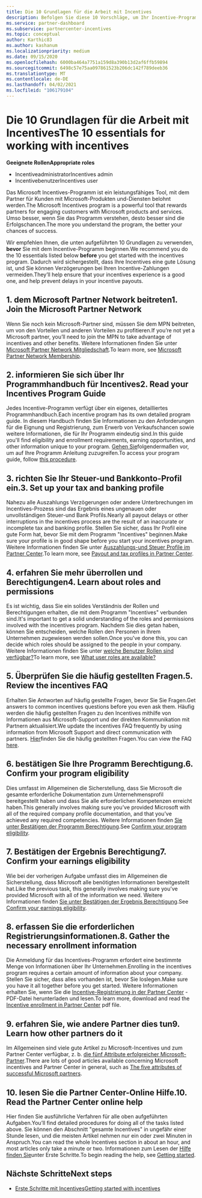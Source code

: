 ```yaml
---
title: Die 10 Grundlagen für die Arbeit mit Incentives
description: Befolgen Sie diese 10 Vorschläge, um Ihr Incentive-Programm zu verbessern und die Auszahlungen früher zu erhalten.
ms.service: partner-dashboard
ms.subservice: partnercenter-incentives
ms.topic: conceptual
author: Karthic83
ms.author: kashanum
ms.localizationpriority: medium
ms.date: 09/15/2020
ms.openlocfilehash: 6000ba464a7751a159d8a390b13d2af6ffb59894
ms.sourcegitcommit: 6498c57e75aa097861523b206dc142f789deeb36
ms.translationtype: MT
ms.contentlocale: de-DE
ms.lasthandoff: 04/02/2021
ms.locfileid: "106179104"
---
```

# <a name="the-10-essentials-for-working-with-incentives"></a><span data-ttu-id="faa1e-103">Die 10 Grundlagen für die Arbeit mit Incentives</span><span class="sxs-lookup"><span data-stu-id="faa1e-103">The 10 essentials for working with incentives</span></span>

<span data-ttu-id="faa1e-104">**Geeignete Rollen**</span><span class="sxs-lookup"><span data-stu-id="faa1e-104">**Appropriate roles**</span></span>

- <span data-ttu-id="faa1e-105">Incentiveadministrator</span><span class="sxs-lookup"><span data-stu-id="faa1e-105">Incentives admin</span></span>
- <span data-ttu-id="faa1e-106">Incentivebenutzer</span><span class="sxs-lookup"><span data-stu-id="faa1e-106">Incentives user</span></span>

<span data-ttu-id="faa1e-107">Das Microsoft Incentives-Programm ist ein leistungsfähiges Tool, mit dem Partner für Kunden mit Microsoft-Produkten und-Diensten belohnt werden.</span><span class="sxs-lookup"><span data-stu-id="faa1e-107">The Microsoft Incentives program is a powerful tool that rewards partners for engaging customers with Microsoft products and services.</span></span> <span data-ttu-id="faa1e-108">Umso besser, wenn Sie das Programm verstehen, desto besser sind die Erfolgschancen.</span><span class="sxs-lookup"><span data-stu-id="faa1e-108">The more you understand the program, the better your chances of success.</span></span>

<span data-ttu-id="faa1e-109">Wir empfehlen Ihnen, die unten aufgeführten 10 Grundlagen zu verwenden, **bevor** Sie mit dem Incentive-Programm beginnen.</span><span class="sxs-lookup"><span data-stu-id="faa1e-109">We recommend you do the 10 essentials listed below **before** you get started with the incentives program.</span></span> <span data-ttu-id="faa1e-110">Dadurch wird sichergestellt, dass Ihre Incentives eine gute Lösung ist, und Sie können Verzögerungen bei Ihren Incentive-Zahlungen vermeiden.</span><span class="sxs-lookup"><span data-stu-id="faa1e-110">They’ll help ensure that your incentives experience is a good one, and help prevent delays in your incentive payouts.</span></span>

## <a name="1-join-the-microsoft-partner-network"></a><span data-ttu-id="faa1e-111">1. dem Microsoft Partner Network beitreten</span><span class="sxs-lookup"><span data-stu-id="faa1e-111">1. Join the Microsoft Partner Network</span></span>

<span data-ttu-id="faa1e-112">Wenn Sie noch kein Microsoft-Partner sind, müssen Sie dem MPN beitreten, um von den Vorteilen und anderen Vorteilen zu profitieren.</span><span class="sxs-lookup"><span data-stu-id="faa1e-112">If you’re not yet a Microsoft partner, you’ll need to join the MPN to take advantage of incentives and other benefits.</span></span> <span data-ttu-id="faa1e-113">Weitere Informationen finden Sie unter [Microsoft Partner Network Mitgliedschaft](https://partner.microsoft.com/membership).</span><span class="sxs-lookup"><span data-stu-id="faa1e-113">To learn more, see [Microsoft Partner Network Membership](https://partner.microsoft.com/membership).</span></span>

## <a name="2-read-your-incentives-program-guide"></a><span data-ttu-id="faa1e-114">2. informieren Sie sich über Ihr Programmhandbuch für Incentives</span><span class="sxs-lookup"><span data-stu-id="faa1e-114">2. Read your Incentives Program Guide</span></span>

<span data-ttu-id="faa1e-115">Jedes Incentive-Programm verfügt über ein eigenes, detailliertes Programmhandbuch.</span><span class="sxs-lookup"><span data-stu-id="faa1e-115">Each incentive program has its own detailed program guide.</span></span> <span data-ttu-id="faa1e-116">In diesem Handbuch finden Sie Informationen zu den Anforderungen für die Eignung und Registrierung, zum Erwerb von Verkaufschancen sowie weitere Informationen, die für Ihr Programm eindeutig sind.</span><span class="sxs-lookup"><span data-stu-id="faa1e-116">In this guide you'll find eligibility and enrollment requirements, earning opportunities, and other information unique to your program.</span></span> <span data-ttu-id="faa1e-117">[Gehen Sie](incentives-determined-your-program-eligibility.md#determining-your-program-eligibility)folgendermaßen vor, um auf Ihre Programm Anleitung zuzugreifen.</span><span class="sxs-lookup"><span data-stu-id="faa1e-117">To access your program guide, follow [this procedure](incentives-determined-your-program-eligibility.md#determining-your-program-eligibility).</span></span>

## <a name="3-set-up-your-tax-and-banking-profile"></a><span data-ttu-id="faa1e-118">3. richten Sie Ihr Steuer-und Bankkonto-Profil ein.</span><span class="sxs-lookup"><span data-stu-id="faa1e-118">3. Set up your tax and banking profile</span></span>

<span data-ttu-id="faa1e-119">Nahezu alle Auszahlungs Verzögerungen oder andere Unterbrechungen im Incentives-Prozess sind das Ergebnis eines ungenauen oder unvollständigen Steuer-und Bank Profils.</span><span class="sxs-lookup"><span data-stu-id="faa1e-119">Nearly all payout delays or other interruptions in the incentives process are the result of an inaccurate or incomplete tax and banking profile.</span></span> <span data-ttu-id="faa1e-120">Stellen Sie sicher, dass Ihr Profil eine gute Form hat, bevor Sie mit dem Programm "Incentives" beginnen.</span><span class="sxs-lookup"><span data-stu-id="faa1e-120">Make sure your profile is in good shape before you start your incentives program.</span></span> <span data-ttu-id="faa1e-121">Weitere Informationen finden Sie unter [Auszahlungs-und Steuer Profile im Partner Center](incentives-create-and-manage-your-payout-and-tax-profiles.md).</span><span class="sxs-lookup"><span data-stu-id="faa1e-121">To learn more, see [Payout and tax profiles in Partner Center](incentives-create-and-manage-your-payout-and-tax-profiles.md).</span></span>

## <a name="4-learn-about-roles-and-permissions"></a><span data-ttu-id="faa1e-122">4. erfahren Sie mehr überrollen und Berechtigungen</span><span class="sxs-lookup"><span data-stu-id="faa1e-122">4. Learn about roles and permissions</span></span>

<span data-ttu-id="faa1e-123">Es ist wichtig, dass Sie ein solides Verständnis der Rollen und Berechtigungen erhalten, die mit dem Programm "Incentives" verbunden sind.</span><span class="sxs-lookup"><span data-stu-id="faa1e-123">It's important to get a solid understanding of the roles and permissions involved with the incentives program.</span></span> <span data-ttu-id="faa1e-124">Nachdem Sie dies getan haben, können Sie entscheiden, welche Rollen den Personen in Ihrem Unternehmen zugewiesen werden sollen.</span><span class="sxs-lookup"><span data-stu-id="faa1e-124">Once you've done this, you can decide which roles should be assigned to the people in your company.</span></span> <span data-ttu-id="faa1e-125">Weitere Informationen finden Sie unter [welche Benutzer Rollen sind verfügbar?](incentives-faq.md#what-user-roles-are-available)</span><span class="sxs-lookup"><span data-stu-id="faa1e-125">To learn more, see [What user roles are available?](incentives-faq.md#what-user-roles-are-available)</span></span>

## <a name="5-review-the-incentives-faq"></a><span data-ttu-id="faa1e-126">5. Überprüfen Sie die häufig gestellten Fragen.</span><span class="sxs-lookup"><span data-stu-id="faa1e-126">5. Review the incentives FAQ</span></span>

<span data-ttu-id="faa1e-127">Erhalten Sie Antworten auf häufig gestellte Fragen, bevor Sie Sie Fragen.</span><span class="sxs-lookup"><span data-stu-id="faa1e-127">Get answers to common incentives questions before you even ask them.</span></span> <span data-ttu-id="faa1e-128">Häufig werden die häufig gestellten Fragen zu den Incentives mithilfe von Informationen aus Microsoft-Support und der direkten Kommunikation mit Partnern aktualisiert.</span><span class="sxs-lookup"><span data-stu-id="faa1e-128">We update the incentives FAQ frequently by using information from Microsoft Support and direct communication with partners.</span></span> <span data-ttu-id="faa1e-129">[Hier](incentives-faq.md)finden Sie die häufig gestellten Fragen.</span><span class="sxs-lookup"><span data-stu-id="faa1e-129">You can view the FAQ [here](incentives-faq.md).</span></span>

## <a name="6-confirm-your-program-eligibility"></a><span data-ttu-id="faa1e-130">6. bestätigen Sie Ihre Programm Berechtigung.</span><span class="sxs-lookup"><span data-stu-id="faa1e-130">6. Confirm your program eligibility</span></span>

<span data-ttu-id="faa1e-131">Dies umfasst im Allgemeinen die Sicherstellung, dass Sie Microsoft die gesamte erforderliche Dokumentation zum Unternehmensprofil bereitgestellt haben und dass Sie alle erforderlichen Kompetenzen erreicht haben.</span><span class="sxs-lookup"><span data-stu-id="faa1e-131">This generally involves making sure you’ve provided Microsoft with all of the required company profile documentation, and that you’ve achieved any required competencies.</span></span> <span data-ttu-id="faa1e-132">Weitere Informationen finden [Sie unter Bestätigen der Programm Berechtigung](incentives-determined-your-program-eligibility.md).</span><span class="sxs-lookup"><span data-stu-id="faa1e-132">See [Confirm your program eligibility](incentives-determined-your-program-eligibility.md).</span></span>

## <a name="7-confirm-your-earnings-eligibility"></a><span data-ttu-id="faa1e-133">7. Bestätigen der Ergebnis Berechtigung</span><span class="sxs-lookup"><span data-stu-id="faa1e-133">7. Confirm your earnings eligibility</span></span>

<span data-ttu-id="faa1e-134">Wie bei der vorherigen Aufgabe umfasst dies im Allgemeinen die Sicherstellung, dass Microsoft alle benötigten Informationen bereitgestellt hat.</span><span class="sxs-lookup"><span data-stu-id="faa1e-134">Like the previous task, this generally involves making sure you’ve provided Microsoft with all of the information we need.</span></span> <span data-ttu-id="faa1e-135">Weitere Informationen finden [Sie unter Bestätigen der Ergebnis Berechtigung](incentives-confirm-your-earnings-eligibility.md).</span><span class="sxs-lookup"><span data-stu-id="faa1e-135">See [Confirm your earnings eligibility](incentives-confirm-your-earnings-eligibility.md).</span></span>

## <a name="8-gather-the-necessary-enrollment-information"></a><span data-ttu-id="faa1e-136">8. erfassen Sie die erforderlichen Registrierungsinformationen.</span><span class="sxs-lookup"><span data-stu-id="faa1e-136">8. Gather the necessary enrollment information</span></span>

<span data-ttu-id="faa1e-137">Die Anmeldung für das Incentives-Programm erfordert eine bestimmte Menge von Informationen über Ihr Unternehmen.</span><span class="sxs-lookup"><span data-stu-id="faa1e-137">Enrolling in the incentives program requires a certain amount of information about your company.</span></span> <span data-ttu-id="faa1e-138">Stellen Sie sicher, dass alles vorhanden ist, bevor Sie loslegen.</span><span class="sxs-lookup"><span data-stu-id="faa1e-138">Make sure you have it all together before you get started.</span></span> <span data-ttu-id="faa1e-139">Weitere Informationen erhalten Sie, wenn Sie die [Incentive-Registrierung in der Partner Center](https://assetsprod.microsoft.com/partner-center-incentives-enrollment.pdf) -PDF-Datei herunterladen und lesen.</span><span class="sxs-lookup"><span data-stu-id="faa1e-139">To learn more, download and read the [Incentive enrollment in Partner Center](https://assetsprod.microsoft.com/partner-center-incentives-enrollment.pdf) pdf file.</span></span>

## <a name="9-learn-how-other-partners-do-it"></a><span data-ttu-id="faa1e-140">9. erfahren Sie, wie andere Partner dies tun</span><span class="sxs-lookup"><span data-stu-id="faa1e-140">9. Learn how other partners do it</span></span>

<span data-ttu-id="faa1e-141">Im Allgemeinen sind viele gute Artikel zu Microsoft-Incentives und zum Partner Center verfügbar, z. b. [die fünf Attribute erfolgreicher Microsoft-Partner](https://www.microsoft.com/en-us/us-partner-blog/2019/08/29/the-five-attributes-of-successful-microsoft-partners/).</span><span class="sxs-lookup"><span data-stu-id="faa1e-141">There are lots of good articles available concerning Microsoft incentives and Partner Center in general, such as [The five attributes of successful Microsoft partners](https://www.microsoft.com/en-us/us-partner-blog/2019/08/29/the-five-attributes-of-successful-microsoft-partners/).</span></span>

## <a name="10-read-the-partner-center-online-help"></a><span data-ttu-id="faa1e-142">10. lesen Sie die Partner Center-Online Hilfe.</span><span class="sxs-lookup"><span data-stu-id="faa1e-142">10. Read the Partner Center online help</span></span>

<span data-ttu-id="faa1e-143">Hier finden Sie ausführliche Verfahren für alle oben aufgeführten Aufgaben.</span><span class="sxs-lookup"><span data-stu-id="faa1e-143">You’ll find detailed procedures for doing all of the tasks listed above.</span></span> <span data-ttu-id="faa1e-144">Sie können den Abschnitt "gesamte Incentives" in ungefähr einer Stunde lesen, und die meisten Artikel nehmen nur ein oder zwei Minuten in Anspruch.</span><span class="sxs-lookup"><span data-stu-id="faa1e-144">You can read the whole Incentives section in about an hour, and most articles only take a minute or two.</span></span> <span data-ttu-id="faa1e-145">Informationen zum Lesen der [Hilfe finden Sie](incentives-get-started-intro.md)unter Erste Schritte.</span><span class="sxs-lookup"><span data-stu-id="faa1e-145">To begin reading the help, see [Getting started](incentives-get-started-intro.md).</span></span>

## <a name="next-steps"></a><span data-ttu-id="faa1e-146">Nächste Schritte</span><span class="sxs-lookup"><span data-stu-id="faa1e-146">Next steps</span></span>

- [<span data-ttu-id="faa1e-147">Erste Schritte mit Incentives</span><span class="sxs-lookup"><span data-stu-id="faa1e-147">Getting started with incentives</span></span>](incentives-get-started-intro.md)
